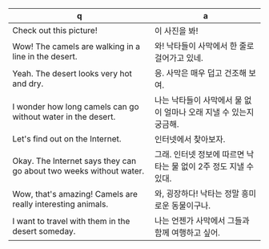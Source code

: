 q | a
---|---
Check out this picture!	| 이 사진을 봐!
Wow! The camels are walking in a line in the desert.	| 와! 낙타들이 사막에서 한 줄로 걸어가고 있네.
Yeah. The desert looks very hot and dry.	| 응. 사막은 매우 덥고 건조해 보여.
I wonder how long camels can go without water in the desert.	| 나는 낙타들이 사막에서 물 없이 얼마나 오래 지낼 수 있는지 궁금해.
Let's find out on the Internet.	| 인터넷에서 찾아보자.
Okay. The Internet says they can go about two weeks without water.	| 그래. 인터넷 정보에 따르면 낙타는 물 없이 2주 정도 지낼 수 있대.
Wow, that's amazing! Camels are really interesting animals.	| 와, 굉장하다! 낙타는 정말 흥미로운 동물이구나.
I want to travel with them in the desert someday.	| 나는 언젠가 사막에서 그들과 함께 여행하고 싶어.


